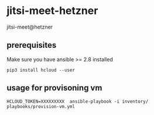 # jitsi-meet-hetzner
jitsi-meet@hetzner

## prerequisites

Make sure you have ansible >= 2.8 installed
```
pip3 install hcloud --user
```

## usage for provisoning vm

```
HCLOUD_TOKEN=XXXXXXXXX  ansible-playbook -i inventory/  playbooks/provision-vm.yml
```
